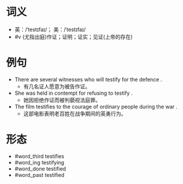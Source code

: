 # 词义
- 英：/ˈtestɪfaɪ/； 美：/ˈtestɪfaɪ/
- #v (尤指出庭)作证；证明；证实；见证(上帝的存在)
# 例句
- There are several witnesses who will testify for the defence .
	- 有几名证人愿意为被告作证。
- She was held in contempt for refusing to testify .
	- 她因拒绝作证而被判藐视法庭罪。
- The film testifies to the courage of ordinary people during the war .
	- 这部电影表明老百姓在战争期间的英勇行为。
# 形态
- #word_third testifies
- #word_ing testifying
- #word_done testified
- #word_past testified
